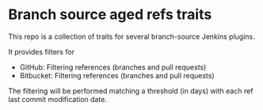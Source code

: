 # Branch source aged refs traits

This repo is a collection of traits for several branch-source Jenkins plugins.

It provides filters for
 - GitHub: Filtering references (branches and pull requests) 
 - Bitbucket: Filtering references (branches and pull requests)


The filtering will be performed matching a threshold (in days) with each ref last commit modification date.